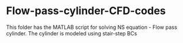 # Flow-pass-cylinder-CFD-codes
This folder has the MATLAB script for solving NS equation - Flow pass cylinder. The cylinder is modeled using stair-step BCs
